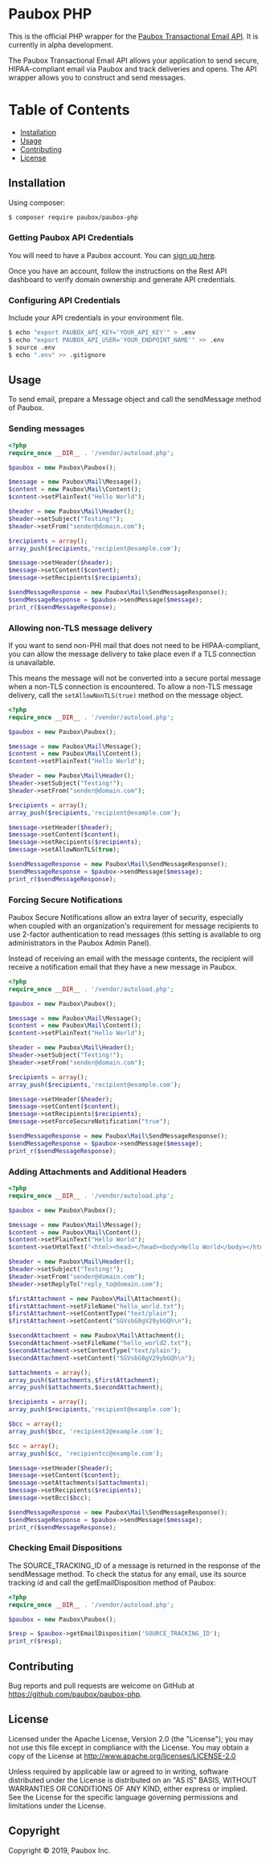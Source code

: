 # Paubox PHP

This is the official PHP wrapper for the [Paubox Transactional Email API](https://www.paubox.com/solutions/email-api). It is currently in alpha development.

The Paubox Transactional Email API allows your application to send secure, HIPAA-compliant email via Paubox and track deliveries and opens.
The API wrapper allows you to construct and send messages.

# Table of Contents
* [Installation](#installation)
*  [Usage](#usage)
*  [Contributing](#contributing)
*  [License](#license)

<a name="#installation"></a>
## Installation

Using composer:

```bash
$ composer require paubox/paubox-php
```

### Getting Paubox API Credentials

You will need to have a Paubox account. You can [sign up here](https://www.paubox.com/join/see-pricing?unit=messages).

Once you have an account, follow the instructions on the Rest API dashboard to verify domain ownership and generate API credentials.

### Configuring API Credentials

Include your API credentials in your environment file.

```bash
$ echo "export PAUBOX_API_KEY='YOUR_API_KEY'" > .env
$ echo "export PAUBOX_API_USER='YOUR_ENDPOINT_NAME'" >> .env
$ source .env
$ echo ".env" >> .gitignore
```

<a name="#usage"></a>
## Usage

To send email, prepare a Message object and call the sendMessage method of
Paubox.

### Sending messages

```php
<?php
require_once __DIR__ . '/vendor/autoload.php';

$paubox = new Paubox\Paubox();

$message = new Paubox\Mail\Message();
$content = new Paubox\Mail\Content();
$content->setPlainText("Hello World");

$header = new Paubox\Mail\Header();
$header->setSubject("Testing!");
$header->setFrom("sender@domain.com");

$recipients = array();
array_push($recipients,'recipient@example.com');

$message->setHeader($header);
$message->setContent($content);
$message->setRecipients($recipients);

$sendMessageResponse = new Paubox\Mail\SendMessageResponse();
$sendMessageResponse = $paubox->sendMessage($message);
print_r($sendMessageResponse);
```

### Allowing non-TLS message delivery

If you want to send non-PHI mail that does not need to be HIPAA-compliant, you can allow the message delivery to take place even if a TLS connection is unavailable.

This means the message will not be converted into a secure portal message when a non-TLS connection is encountered. To allow a non-TLS message delivery, call the `setAllowNonTLS(true)` method on the message object.

```php
<?php
require_once __DIR__ . '/vendor/autoload.php';

$paubox = new Paubox\Paubox();

$message = new Paubox\Mail\Message();
$content = new Paubox\Mail\Content();
$content->setPlainText("Hello World");

$header = new Paubox\Mail\Header();
$header->setSubject("Testing!");
$header->setFrom("sender@domain.com");

$recipients = array();
array_push($recipients,'recipient@example.com');

$message->setHeader($header);
$message->setContent($content);
$message->setRecipients($recipients);
$message->setAllowNonTLS(true);

$sendMessageResponse = new Paubox\Mail\SendMessageResponse();
$sendMessageResponse = $paubox->sendMessage($message);
print_r($sendMessageResponse);
```

### Forcing Secure Notifications
Paubox Secure Notifications allow an extra layer of security, especially when coupled with an organization's requirement for message recipients to use 2-factor authentication to read messages (this setting is available to org administrators in the Paubox Admin Panel).

Instead of receiving an email with the message contents, the recipient will receive a notification email that they have a new message in Paubox.

```php
<?php
require_once __DIR__ . '/vendor/autoload.php';

$paubox = new Paubox\Paubox();

$message = new Paubox\Mail\Message();
$content = new Paubox\Mail\Content();
$content->setPlainText("Hello World");

$header = new Paubox\Mail\Header();
$header->setSubject("Testing!");
$header->setFrom("sender@domain.com");

$recipients = array();
array_push($recipients,'recipient@example.com');

$message->setHeader($header);
$message->setContent($content);
$message->setRecipients($recipients);
$message->setForceSecureNotification("true");

$sendMessageResponse = new Paubox\Mail\SendMessageResponse();
$sendMessageResponse = $paubox->sendMessage($message);
print_r($sendMessageResponse);
```


### Adding Attachments and Additional Headers


```php
<?php
require_once __DIR__ . '/vendor/autoload.php';

$paubox = new Paubox\Paubox();

$message = new Paubox\Mail\Message();
$content = new Paubox\Mail\Content();
$content->setPlainText("Hello World");
$content->setHtmlText("<html><head></head><body>Hello World</body></html>");

$header = new Paubox\Mail\Header();
$header->setSubject("Testing!");
$header->setFrom("sender@domain.com");
$header->setReplyTo("reply_to@domain.com");

$firstAttachment = new Paubox\Mail\Attachment();
$firstAttachment->setFileName("hello_world.txt");
$firstAttachment->setContentType("text/plain");
$firstAttachment->setContent("SGVsbG8gV29ybGQh\n");

$secondAttachment = new Paubox\Mail\Attachment();
$secondAttachment->setFileName("hello_world2.txt");
$secondAttachment->setContentType("text/plain");
$secondAttachment->setContent("SGVsbG8gV29ybGQh\n");

$attachments = array();
array_push($attachments,$firstAttachment);
array_push($attachments,$secondAttachment);

$recipients = array();
array_push($recipients,'recipient@example.com');

$bcc = array();
array_push($bcc, 'recipient2@example.com');

$cc = array();
array_push($cc, 'recipientcc@example.com');

$message->setHeader($header);
$message->setContent($content);
$message->setAttachments($attachments);
$message->setRecipients($recipients);
$message->setBcc($bcc);

$sendMessageResponse = new Paubox\Mail\SendMessageResponse();
$sendMessageResponse = $paubox->sendMessage($message);
print_r($sendMessageResponse);
```


### Checking Email Dispositions

The SOURCE_TRACKING_ID of a message is returned in the response of the sendMessage method. To check the status for any email, use its source tracking id and call the getEmailDisposition method of Paubox:

```php
<?php
require_once __DIR__ . '/vendor/autoload.php';

$paubox = new Paubox\Paubox();

$resp = $paubox->getEmailDisposition('SOURCE_TRACKING_ID');
print_r($resp);
```

<a name="#contributing"></a>
## Contributing

Bug reports and pull requests are welcome on GitHub at https://github.com/paubox/paubox-php.


<a name="#license"></a>
## License

Licensed under the Apache License, Version 2.0 (the "License");
you may not use this file except in compliance with the License.
You may obtain a copy of the License at http://www.apache.org/licenses/LICENSE-2.0

Unless required by applicable law or agreed to in writing, software
distributed under the License is distributed on an "AS IS" BASIS,
WITHOUT WARRANTIES OR CONDITIONS OF ANY KIND, either express or implied.
See the License for the specific language governing permissions and
limitations under the License.

## Copyright
Copyright &copy; 2019, Paubox Inc.
